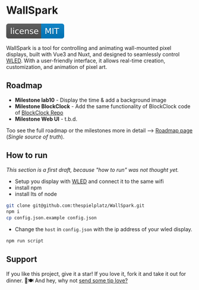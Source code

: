 # WallSpark

[![MIT License Badge](docs/img/license-badge.svg)](LICENSE)

WallSpark is a tool for controlling and animating wall-mounted pixel displays, built with Vue3 and Nuxt, and designed to seamlessly control [WLED](https://kno.wled.ge/). With a user-friendly interface, it allows real-time creation, customization, and animation of pixel art.

## Roadmap

- **Milestone lab10** - Display the time & add a background image
- **Milestone BlockClock** - Add the same functionality of BlockClock code of [BlockClock Repo](https://github.com/thespielplatz/tspi-blockclock)
- **Milestone Web UI** - t.b.d.

Too see the full roadmap or the milestones more in detail --> [Roadmap page](https://thespielplatz.notion.site/Wall-Spark-Roadmap-11a5896652c4805589b2e5b6cde2bb28) (*Single source of truth*).

## How to run

*This section is a first draft, because "how to run" was not thought yet.*


- Setup you display with [WLED](https://kno.wled.ge/) and connect it to the same wifi
- install npm
- install lts of node

```bash
git clone git@github.com:thespielplatz/WallSpark.git
npm i
cp config.json.example config.json
```

- Change the `host` in `config.json` with the ip address of your wled display.

```bash
npm run script
```

## Support

If you like this project, give it a star! If you love it, fork it and take it out for dinner. 🌟🍽️ And hey, why not [send some tip love?](https://thespielplatz.com/tip-jar)
